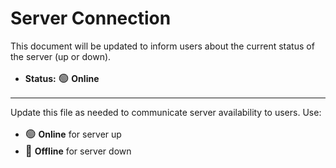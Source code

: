 # Server Connection

This document will be updated to inform users about the current status of the server (up or down).

- **Status:** <span style="font-size:1.2em">🟢</span> **Online**

---

Update this file as needed to communicate server availability to users. Use:
- <span style="font-size:1.2em">🟢</span> **Online** for server up
- <span style="font-size:1.2em">🔴</span> **Offline** for server down
